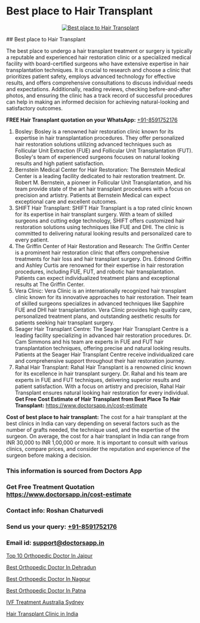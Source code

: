 # Best place to Hair Transplant

<p align="center">
  <a href="https://doctorsapp.co.in/treatment/hair-transplant">
    <img src="https://doctorsapp.co.in/uploads/treatment_image/transplant.jpg" alt="Best place to Hair Transplant">
  </a>
</p>
## Best place to Hair Transplant

The best place to undergo a hair transplant treatment or surgery is typically a reputable and experienced hair restoration clinic or a specialized medical facility with board-certified surgeons who have extensive expertise in hair transplantation techniques. It is crucial to research and choose a clinic that prioritizes patient safety, employs advanced technology for effective results, and offers comprehensive consultations to discuss individual needs and expectations. Additionally, reading reviews, checking before-and-after photos, and ensuring the clinic has a track record of successful procedures can help in making an informed decision for achieving natural-looking and satisfactory outcomes.

**FREE Hair Transplant quotation on your WhatsApp:**  [+91-8591752176](https://api.whatsapp.com/send?phone=8591752176)

1) Bosley: Bosley is a renowned hair restoration clinic known for its expertise in hair transplantation procedures. They offer personalized hair restoration solutions utilizing advanced techniques such as Follicular Unit Extraction (FUE) and Follicular Unit Transplantation (FUT). Bosley's team of experienced surgeons focuses on natural looking results and high patient satisfaction.
2) Bernstein Medical Center for Hair Restoration: The Bernstein Medical Center is a leading facility dedicated to hair restoration treatment. Dr. Robert M. Bernstein, a pioneer in Follicular Unit Transplantation, and his team provide state of the art hair transplant procedures with a focus on precision and artistry. Patients at Bernstein Medical can expect exceptional care and excellent outcomes.
3) SHIFT Hair Transplant: SHIFT Hair Transplant is a top rated clinic known for its expertise in hair transplant surgery. With a team of skilled surgeons and cutting edge technology, SHIFT offers customized hair restoration solutions using techniques like FUE and DHI. The clinic is committed to delivering natural looking results and personalized care to every patient.
4) The Griffin Center of Hair Restoration and Research: The Griffin Center is a prominent hair restoration clinic that offers comprehensive treatments for hair loss and hair transplant surgery. Drs. Edmond Griffin and Ashley Curtis are renowned for their expertise in hair restoration procedures, including FUE, FUT, and robotic hair transplantation. Patients can expect individualized treatment plans and exceptional results at The Griffin Center.
5) Vera Clinic: Vera Clinic is an internationally recognized hair transplant clinic known for its innovative approaches to hair restoration. Their team of skilled surgeons specializes in advanced techniques like Sapphire FUE and DHI hair transplantation. Vera Clinic provides high quality care, personalized treatment plans, and outstanding aesthetic results for patients seeking hair transplant surgery.
6) Seager Hair Transplant Centre: The Seager Hair Transplant Centre is a leading facility specializing in advanced hair restoration procedures. Dr. Cam Simmons and his team are experts in FUE and FUT hair transplantation techniques, offering precise and natural looking results. Patients at the Seager Hair Transplant Centre receive individualized care and comprehensive support throughout their hair restoration journey.
7) Rahal Hair Transplant: Rahal Hair Transplant is a renowned clinic known for its excellence in hair transplant surgery. Dr. Rahal and his team are experts in FUE and FUT techniques, delivering superior results and patient satisfaction. With a focus on artistry and precision, Rahal Hair Transplant ensures natural looking hair restoration for every individual.
**Get Free Cost Estimate of Hair Transplant from Best Place To Hair Transplant:** https://www.doctorsapp.in/cost-estimate

**Cost of best place to hair transplant:**
The cost for a hair transplant at the best clinics in India can vary depending on several factors such as the number of grafts needed, the technique used, and the expertise of the surgeon. On average, the cost for a hair transplant in India can range from INR 30,000 to INR 1,00,000 or more. It is important to consult with various clinics, compare prices, and consider the reputation and experience of the surgeon before making a decision.

### This information is sourced from Doctors App 
### Get Free Treatment Quotation https://www.doctorsapp.in/cost-estimate
### Contact info: Roshan Chaturvedi 
### Send us your query: [+91-8591752176](https://api.whatsapp.com/send?phone=8591752176) 
### Email id: support@doctorsapp.in

[Top 10 Orthopedic Doctor In Jaipur](https://www.linkedin.com/pulse/top-10-orthopedic-doctor-jaipur-doctorsapp-dhaka-dgqoe?trackingId=VA7z6mL7NpAz5LK4SVy1CQ%3D%3D&lipi=urn%3Ali%3Apage%3Ad_flagship3_company_admin%3Bo%2BosOGJBSO63YocmsfjAZA%3D%3D)

[Best Orthopedic Doctor In Dehradun](https://www.linkedin.com/pulse/best-orthopedic-doctor-dehradun-doctorsapp-khulna-i7hhe?trackingId=Piz%2B96U32rf0DYTgBcsP%2Bg%3D%3D&lipi=urn%3Ali%3Apage%3Ad_flagship3_company_admin%3BEfzsr1%2BmQ6eR1XkJR7MU1A%3D%3D)

[Best Orthopedic Doctor In Nagpur](https://medium.com/@vimalrana22/best-orthopedic-doctor-in-nagpur-828a7e80d2f9)

[Best Orthopedic Doctor In Patna](https://medium.com/@akashbhatt14/best-orthopedic-doctor-in-patna-8c859a2fdfe6)

[IVF Treatment Australia Sydney](https://doctors-apps.github.io/doctorsapp/ivf-treatment-australia-sydney)

[Hair Transplant Clinic in India](https://doctors-apps.github.io/doctorsapp/hair-transplant-clinic-in-india)

